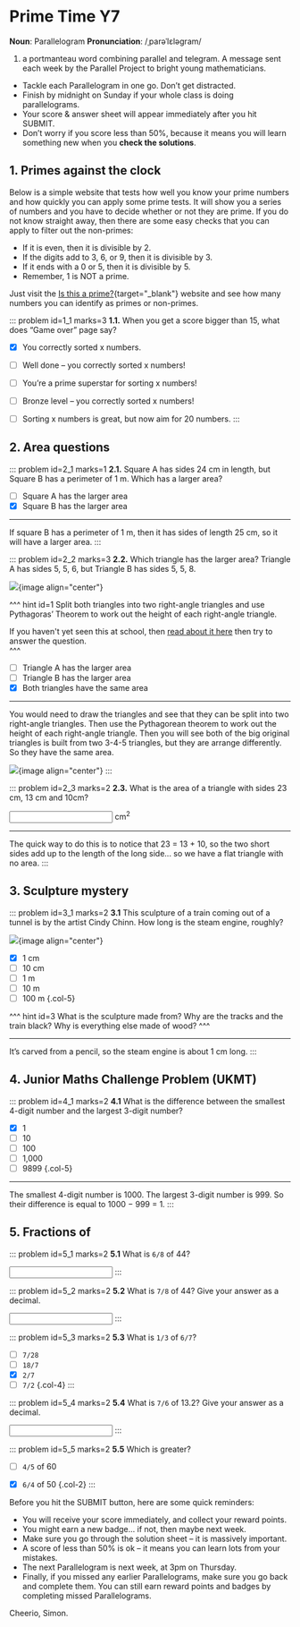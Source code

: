 # Prime Time Y7

<div class="dictionary">

__Noun__: Parallelogram
__Pronunciation__: /ˌparəˈlɛləɡram/

1. a portmanteau word combining parallel and telegram. A message sent each
week by the Parallel Project to bright young mathematicians.

</div>

*	Tackle each Parallelogram in one go. Don’t get distracted.
*	Finish by midnight on Sunday if your whole class is doing parallelograms.
*	Your score & answer sheet will appear immediately after you hit SUBMIT.
*	Don’t worry if you score less than 50%, because it means you will learn something new when you __check the solutions__.


## 1. Primes against the clock

Below is a simple website that tests how well you know your prime numbers and how quickly you can apply some prime tests. It will show you a series of numbers and you have to decide whether or not they are prime. If you do not know straight away, then there are some easy checks that you can apply to filter out the non-primes:

-	If it is even, then it is divisible by 2.
-	If the digits add to 3, 6, or 9, then it is divisible by 3.
-	If it ends with a 0 or 5, then it is divisible by 5.
-	Remember, 1 is NOT a prime.

Just visit the [Is this a prime?](http://isthisprime.com/game/){target="_blank"} website and see how many numbers you can identify as primes or non-primes.

::: problem id=1_1 marks=3
__1.1.__ When you get a score bigger than 15, what does “Game over” page say?

* [x] You correctly sorted x numbers.
* [ ] Well done – you correctly sorted x numbers!
* [ ] You’re a prime superstar for sorting x numbers!
* [ ] Bronze level – you correctly sorted x numbers!
* [ ] Sorting x numbers is great, but now aim for 20 numbers.
:::


## 2.	Area questions

::: problem id=2_1 marks=1
__2.1.__ Square A has sides 24 cm in length, but Square B has a perimeter of 1 m. Which has a larger area?

* [ ] Square A has the larger area  
* [x] Square B has the larger area  

---

If square B has a perimeter of 1 m, then it has sides of length 25 cm, so it will have a larger area.
:::

::: problem id=2_2 marks=3
__2.2.__ Which triangle has the larger area? Triangle A has sides 5, 5, 6, but Triangle B has sides 5, 5, 8.

![](/resources/7-12-prime-time/2-triangles.png){image align="center"}

^^^ hint id=1
Split both triangles into two right-angle triangles and use Pythagoras’ Theorem to work out the height of each right-angle triangle.  

If you haven't yet seen this at school, then [read about it here](https://mathigon.org/course/triangles/pythagoras#:~:text=A%20Pythagorean%20triple%20is%20a,%2B%20b%202%20%3D%20c%202%20) then try to answer the question.  
^^^

* [ ] Triangle A has the larger area  
* [ ] Triangle B has the larger area  
* [x] Both triangles have the same area

---

You would need to draw the triangles and see that they can be split into two right-angle triangles. Then use the Pythagorean theorem to work out the height of each right-angle triangle. Then you will see both of the big original triangles is built from two 3-4-5 triangles, but they are arrange differently. So they have the same area.

![](/resources/7-12-prime-time/2-triangles-answer.png){image align="center"}
:::

::: problem id=2_3 marks=2
__2.3.__ What is the area of a triangle with sides 23 cm, 13 cm and 10cm?

<input type="number" solution="0"/> cm<sup>2</sup>

---

The quick way to do this is to notice that 23 = 13 + 10, so the two short sides add up to the length of the long side... so we have a flat triangle with no area.
:::


## 3.	Sculpture mystery

::: problem id=3_1 marks=2
__3.1__ This sculpture of a train coming out of a tunnel is by the artist Cindy Chinn. How long is the steam engine, roughly?

![](/resources/7-12-prime-time/3-sculpture.jpg){image align="center"}

* [x] 1 cm
* [ ] 10 cm
* [ ] 1 m
* [ ] 10 m
* [ ] 100 m
{.col-5}

^^^ hint id=3
What is the sculpture made from? Why are the tracks and the train black? Why is everything else made of wood?
^^^

---

It’s carved from a pencil, so the steam engine is about 1 cm long.
:::


## 4.	Junior Maths Challenge Problem (UKMT)
<!--- (2014) Q5 --->

::: problem id=4_1 marks=2
__4.1__ What is the difference between the smallest 4-digit number and the largest 3-digit number?

* [x] 1
* [ ] 10
* [ ] 100
* [ ] 1,000
* [ ] 9899
{.col-5}

---

The smallest 4-digit number is 1000. The largest 3-digit number is 999. So their difference is equal to 1000 − 999 = 1.
:::


## 5. Fractions of

::: problem id=5_1 marks=2
__5.1__ What is `6/8` of 44?

<input solution="33"/>
:::

::: problem id=5_2 marks=2
__5.2__ What is `7/8` of 44? Give your answer as a decimal.

<input solution="38.5"/>
:::

::: problem id=5_3 marks=2
__5.3__ What is `1/3` of `6/7`?

* [ ] `7/28`
* [ ] `18/7`
* [x] `2/7`
* [ ] `7/2`
{.col-4}
:::

::: problem id=5_4 marks=2
__5.4__	What is `7/6` of 13.2? Give your answer as a decimal.

<input solution="15.4"/>
:::

::: problem id=5_5 marks=2
__5.5__	Which is greater?

* [ ] `4/5` of 60
* [x] `6/4` of 50
{.col-2}
:::



Before you hit the SUBMIT button, here are some quick reminders:

*	You will receive your score immediately, and collect your reward points.
*	You might earn a new badge... if not, then maybe next week.
*	Make sure you go through the solution sheet – it is massively important.
*	A score of less than 50% is ok – it means you can learn lots from your mistakes.
*	The next Parallelogram is next week, at 3pm on Thursday.
*	Finally, if you missed any earlier Parallelograms, make sure you go back and complete them. You can still earn reward points and badges by completing missed Parallelograms.

Cheerio,
Simon.
